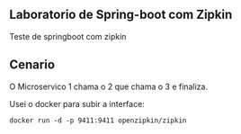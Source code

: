 ## Laboratorio de Spring-boot com Zipkin

Teste de springboot com zipkin

## Cenario

O Microservico 1 chama o 2 que chama o 3 e finaliza.

Usei o docker para subir a interface:

```shell
docker run -d -p 9411:9411 openzipkin/zipkin
```